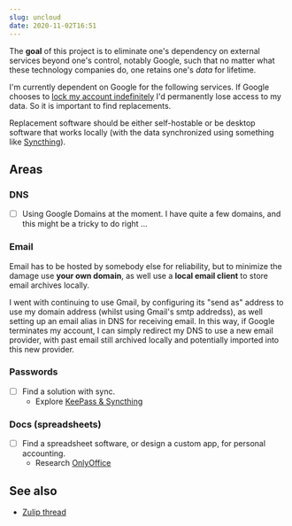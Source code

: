 ```yaml
---
slug: uncloud
date: 2020-11-02T16:51
---
```


The **goal** of this project is to eliminate one's dependency on external services beyond one's control, notably Google, such that no matter what these technology companies do, one retains one's *data* for lifetime.

I'm currently dependent on Google for the following services. If Google chooses to [lock my account indefinitely](http://web.archive.org/web/20201102161748/https://www.businessinsider.com/google-users-locked-out-after-years-2020-10) I'd permanently lose access to my data. So it is important to find replacements.

Replacement software should be either self-hostable or be desktop software that works locally (with the data synchronized using something like [Syncthing](https://syncthing.net/)).

## Areas

### DNS

- [ ] Using Google Domains at the moment. I have quite a few domains, and this might be a tricky to do right ... 

### Email

Email has to be hosted by somebody else for reliability, but to minimize the damage use **your own domain**, as well use a **local email client** to store email archives locally. 

I went with continuing to use Gmail, by configuring its "send as" address to use my domain address (whilst using Gmail's smtp addredss), as well setting up an email alias in DNS for receiving email. In this way, if Google terminates my account, I can simply redirect my DNS to use a new email provider, with past email still archived locally and potentially imported into this new provider.

### Passwords

- [ ] Find a solution with sync.
  - Explore [KeePass & Syncthing](https://dev.to/rusty_sys_dev/switching-to-keepass-and-syncthing-for-password-management-1klh)
  
### Docs (spreadsheets)

- [ ] Find a spreadsheet software, or design a custom app, for personal accounting.
  - Research [OnlyOffice](https://github.com/ONLYOFFICE/DesktopEditors)

## See also

- [Zulip thread](https://funprog.srid.ca/random/going-back-to-free-software.html)